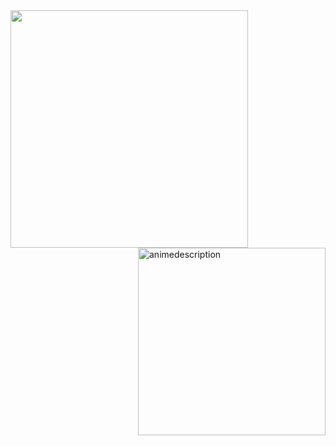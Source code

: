 <a href="#" cursor="deafult" >
<img align="left" width="380" src="https://github-readme-stats.vercel.app/api?username=ShinoKana&show_icons=true&theme=monokai&align="center" />
<img align="right" width="300" src="https://count.getloli.com/get/@ShinoKana?theme=asoul" alt="animedescription" width="250" />
</a>
